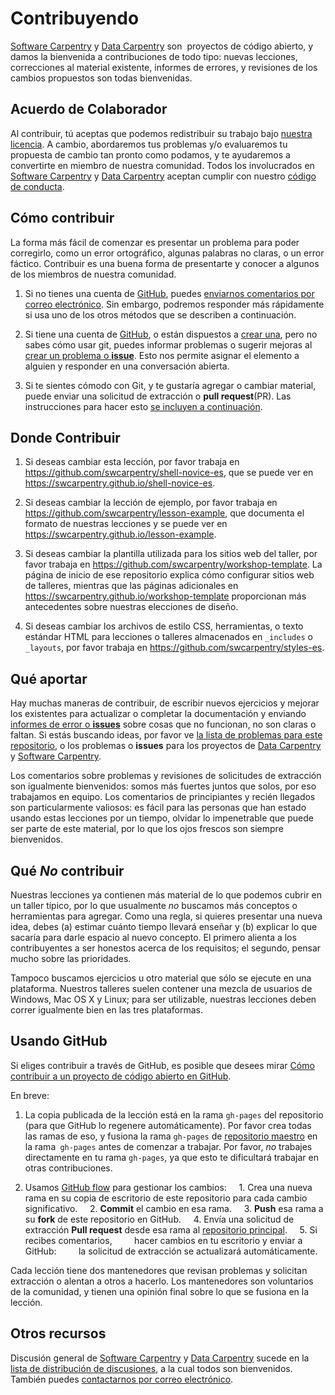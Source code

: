 # Contribuyendo

[Software Carpentry][swc-site] y [Data Carpentry][dc-site] son ​
proyectos de código abierto, y damos la bienvenida a contribuciones 
de todo tipo: nuevas lecciones, correcciones al material existente, 
informes de errores, y revisiones de los cambios propuestos son todas
bienvenidas.

## Acuerdo de Colaborador

Al contribuir, tú aceptas que podemos redistribuir su trabajo bajo
[nuestra licencia](LICENCIA.md). A cambio, abordaremos tus problemas 
y/o evaluaremos tu propuesta de cambio tan pronto como podamos, y 
te ayudaremos a convertirte en miembro de nuestra comunidad. Todos los 
involucrados en [Software Carpentry][swc-site] y 
[Data Carpentry][dc-site]
aceptan cumplir con nuestro [código de conducta](CONDUCT.md).

## Cómo contribuir

La forma más fácil de comenzar es presentar un problema para 
poder corregirlo, como un error ortográfico, algunas palabras no claras,
o un error fáctico. Contribuir es una buena forma de presentarte 
y conocer a algunos de los miembros de nuestra comunidad.

1. Si no tienes una cuenta de [GitHub][github], puedes [enviarnos comentarios por correo electrónico][contacto]. Sin embargo, podremos responder más rápidamente si usa uno de los otros métodos que se describen a continuación.

2. Si tiene una cuenta de [GitHub][github], o están dispuestos a [crear una][github-join], pero no sabes cómo usar git, puedes informar problemas o sugerir mejoras al [crear un problema o **issue**][nuevo-problema]. Esto nos permite asignar el elemento a alguien y responder en una conversación abierta.

3. Si te sientes cómodo con Git, y te gustaría agregar o cambiar material, puede enviar una solicitud de extracción o **pull request**(PR). Las  instrucciones para hacer esto [se incluyen a continuación][como-contribuir].

## Donde Contribuir

1. Si deseas cambiar esta lección, por favor trabaja en <https://github.com/swcarpentry/shell-novice-es>, que se puede ver en <https://swcarpentry.github.io/shell-novice-es>.

2. Si deseas cambiar la lección de ejemplo, por favor trabaja en <https://github.com/swcarpentry/lesson-example>, que documenta el formato de nuestras lecciones y se puede ver en <https://swcarpentry.github.io/lesson-example>.

3. Si deseas cambiar la plantilla utilizada para los sitios web del taller, por favor trabaja en <https://github.com/swcarpentry/workshop-template>. La página de inicio de ese repositorio explica cómo configurar sitios web de talleres, mientras que las páginas adicionales en <https://swcarpentry.github.io/workshop-template> proporcionan más antecedentes sobre nuestras elecciones de diseño.

4. Si deseas cambiar los archivos de estilo CSS, herramientas, o texto estándar HTML para lecciones o talleres almacenados en `_includes` o` _layouts`, por favor trabaja en <https://github.com/swcarpentry/styles-es>.

## Qué aportar

Hay muchas maneras de contribuir, de escribir nuevos ejercicios y
mejorar los existentes para actualizar o completar la documentación y
enviando [informes de error o **issues**][nuevo-problema] sobre cosas que no
funcionan, no son claras o faltan. Si estás buscando ideas, por favor
ve [la lista de problemas para este repositorio][issues], o los 
problemas o **issues** para los proyectos de [Data Carpentry][dc-issues] y 
[Software Carpentry][swc-issues].

Los comentarios sobre problemas y revisiones de solicitudes de
extracción son igualmente bienvenidos: somos más fuertes juntos
que solos, por eso trabajamos en equipo. Los comentarios de principiantes y recién 
llegados son particularmente valiosos: es fácil para las personas
que han estado usando estas lecciones por un tiempo, olvidar lo 
impenetrable que puede ser parte de este material, por lo que los 
ojos frescos son siempre bienvenidos.

## Qué *No* contribuir

Nuestras lecciones ya contienen más material de lo que podemos cubrir
en un taller típico, por lo que usualmente *no* buscamos más 
conceptos o herramientas para agregar. Como una regla, si quieres
presentar una nueva idea, debes (a) estimar cuánto tiempo llevará 
enseñar y (b) explicar lo que sacaría para darle espacio al nuevo concepto. El primero
alienta a los contribuyentes a ser honestos acerca de los requisitos;
el segundo, pensar mucho sobre las prioridades.

Tampoco buscamos ejercicios u otro material que sólo se ejecute en 
una plataforma. Nuestros talleres suelen contener una mezcla de 
usuarios de Windows, Mac OS X y Linux; para ser utilizable, nuestras 
lecciones deben correr igualmente bien en las tres plataformas.

## Usando GitHub

Si eliges contribuir a través de GitHub, es posible que desees mirar
[Cómo contribuir a un proyecto de código abierto en GitHub][como-contribuir].

En breve:

1. La copia publicada de la lección está en la rama `gh-pages` del repositorio (para que GitHub lo regenere automáticamente). Por favor crea todas las ramas de eso, y fusiona la rama `gh-pages` de [repositorio maestro][repo] en la rama` gh-pages` antes de comenzar a trabajar. Por favor, *no* trabajes directamente en tu rama `gh-pages`, ya que esto te dificultará trabajar en otras contribuciones.

2. Usamos [GitHub flow][github-flow] para gestionar los cambios:
    1. Crea una nueva rama en su copia de escritorio de este repositorio para cada cambio significativo.
    2. **Commit** el cambio en esa rama.
    3. **Push** esa rama a su **fork** de este repositorio en GitHub.
    4. Envía una solicitud de extracción **Pull request** desde esa rama al [repositorio principal][repo].
    5. Si recibes comentarios,
        hacer cambios en tu escritorio y enviar a GitHub:
        la solicitud de extracción se actualizará automáticamente.

Cada lección tiene dos mantenedores que revisan problemas y solicitan 
extracción o alentan a otros a hacerlo. Los mantenedores son 
voluntarios de la comunidad, y tienen una opinión final sobre lo que 
se fusiona en la lección.

## Otros recursos

Discusión general de [Software Carpentry][swc-site] y 
[Data Carpentry][dc-site] sucede en la 
[lista de distribución de discusiones][discuss-list], 
a la cual todos son bienvenidos. También puedes 
[contactarnos por correo electrónico][contacto].

[contacto]: mailto:admin@software-carpentry.org
[dc-issues]: https://github.com/issues?q=user%3Adatacarpentry
[dc-lessons]: http://datacarpentry.org/lessons/
[dc-site]: http://datacarpentry.org/
[discuss-list]: http://lists.software-carpentry.org/listinfo/discuss
[github]: http://github.com
[github-flow]: https://guides.github.com/introduction/flow/
[github-join]: https://github.com/join
[como-contribuir]: https://egghead.io/series/how-to-contribute-to-an-open-source-project-on-github
[nuevo-problema]: https://github.com/swcarpentry/shell-novice-es/issues/new
[issues]: https://github.com/swcarpentry/shell-novice-es/issues/
[repo]: https://github.com/swcarpentry/shell-novice-es/
[swc-issues]: https://github.com/issues?q=user%3Aswcarpentry
[swc-lessons]: http://software-carpentry.org/lessons/
[swc-site]: http://software-carpentry.org/
